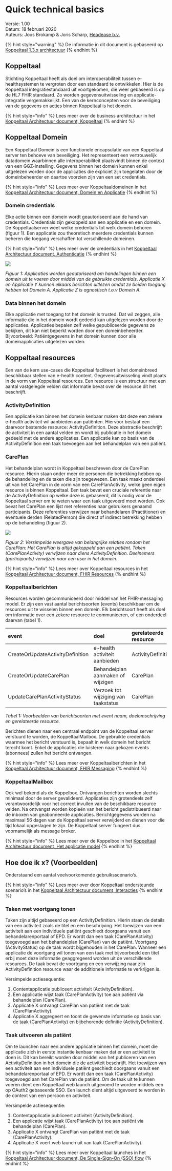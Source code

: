 # Quick technical basics

Versie: 1.00  
Datum: 18 februari 2020  
Auteurs: Joos Brokamp & Joris Scharp, [Headease b.v.](https://headease.nl)

{% hint style="warning" %}
De informatie in dit document is gebaseerd op [Koppeltaal 1.3.x architectuur](https://vzvz.gitbook.io/koppeltaal-1-3-architectuur/)
{% endhint %}

## Koppeltaal

Stichting Koppeltaal heeft als doel om interoperabiliteit tussen e-healthsystemen te vergroten door een standaard te ontwikkelen. Hier is de Koppeltaal integratiestandaard uit voortgekomen, die weer gebaseerd is op de HL7 FHIR standaard. Zo worden gegevensuitwisseling en applicatie-integratie vergemakkelijkt. Een van de kernconcepten voor de beveiliging van de gegevens en acties binnen Koppeltaal is het domein.

{% hint style="info" %}
Lees meer over de business architectuur in het [Koppeltaal Architectuur document, Koppeltaal](https://vzvz.gitbook.io/koppeltaal-1-3-architectuur/bedrijfsarchitectuur#koppeltaal)
{% endhint %}

## Koppeltaal Domein

Een Koppeltaal Domein is een functionele encapsulatie van een Koppeltaal server ten behoeve van beveiliging. Het representeert een vertrouwelijk datadomein waarbinnen alle interoperabiliteit plaatsvindt binnen de context van een GGZ-instelling. Gegevens binnen het domein kunnen enkel uitgelezen worden door de applicaties die expliciet zijn toegelaten door de domeinbeheerder en daartoe voorzien zijn van een set credentials.

{% hint style="info" %}
Lees meer over Koppeltaaldomeinen in het [Koppeltaal Architectuur document, Domein en Applicatie](https://vzvz.gitbook.io/koppeltaal-1-3-architectuur/informatiesystemen-architectuur#domein-en-applicatie)
{% endhint %}

### Domein credentials

Elke actie binnen een domein wordt geautoriseerd aan de hand van credentials. Credentials zijn gekoppeld aan een applicatie en een domein. De Koppeltaalserver weet welke credentials tot welk domein behoren \(figuur 1\). Een applicatie zou theoretisch meerdere credentials kunnen beheren die toegang verschaffen tot verschillende domeinen.

{% hint style="info" %}
Lees meer over de credentials in het [Koppeltaal Architectuur document, Authenticatie](https://vzvz.gitbook.io/koppeltaal-1-3-architectuur/technologie-architectuur#authenticatie)
{% endhint %}

![](.gitbook/assets/koppeltaal-domains.png)

  
_Figuur 1: Applicaties worden geautoriseerd om handelingen binnen een domein uit te voeren door middel van de gebruikte credentials. Applicatie X en Applicatie Y kunnen elkaars berichten uitlezen omdat ze beiden toegang hebben tot Domein A. Applicatie Z is agnostisch t.o.v Domein A._

### Data binnen het domein

Elke applicatie met toegang tot het domein is trusted. Dat wil zeggen, alle informatie die in het domein wordt gedeeld kan uitgelezen worden door de applicaties. Applicaties bepalen zelf welke gepubliceerde gegevens ze bekijken, dit kan niet beperkt worden door een domeinbeheerder. Bijvoorbeeld: Patiëntgegevens in het domein kunnen door alle domeinapplicaties uitgelezen worden.

## Koppeltaal resources

Een van de kern use-cases die Koppeltaal faciliteert is het domeinbreed beschikbaar stellen van e-health content. Gegevensuitwisseling vindt plaats in de vorm van Koppeltaal resources. Een resource is een structuur met een aantal vastgelegde velden dat informatie bevat over de resource dit het beschrijft.

### ActivityDefinition

Een applicatie kan binnen het domein kenbaar maken dat deze een zekere e-health activiteit wil aanbieden aan patiënten. Hiervoor bestaat een daarvoor bestemde resource: ActivityDefinition. Deze abstractie beschrijft de activiteit in een aantal velden en wordt bij publicatie in het domein gedeeld met de andere applicaties. Een applicatie kan op basis van de ActivityDefinition een taak toevoegen aan het behandelplan van een patiënt.

### CarePlan

Het behandelplan wordt in Koppeltaal beschreven door de CarePlan resource. Hierin staan onder meer de personen die betrekking hebben op de behandeling en de taken die zijn toegewezen. Een taak maakt onderdeel uit van het CarePlan in de vorm van een CarePlanActivity, welke geen eigen resource is binnen Koppeltaal. Een taak bevat een cruciale referentie naar de ActivityDefinition op welke deze is gebaseerd, dit is nodig voor de Koppeltaal server om te weten waar een taak uitgevoerd moet worden. Ook bevat het CarePlan een lijst met referenties naar gebruikers genaamd participants. Deze referenties verwijzen naar behandelaren \(Practitioner\) en eventuele derden \(RelatedPerson\) die direct of indirect betrekking hebben op de behandeling \(figuur 2\).

![](.gitbook/assets/koppeltaal-careplan-resource-relationships-simplified.png)

  
_Figuur 2: Versimpelde weergave van belangrijke relaties rondom het CarePlan: Het CarePlan is altijd gekoppeld aan een patiënt. Taken \(CarePlanActivity\) verwijzen naar diens ActivityDefinition. Deelnemers \(participants\) verwijzen naar een user in het domein._

{% hint style="info" %}
Lees meer over Koppeltaal resources in het [Koppeltaal Architectuur document, FHIR Resources](https://vzvz.gitbook.io/koppeltaal-1-3-architectuur/technologie-architectuur#fhir-resources)
{% endhint %}

### Koppeltaalberichten

Resources worden gecommuniceerd door middel van het FHIR-messaging model. Er zijn een vast aantal berichtsoorten \(events\) beschikbaar om de resources uit te wisselen binnen een domein. Elk berichtsoort heeft als doel om informatie over een zekere resource te communiceren, of een onderdeel daarvan \(tabel 1\).

| event | doel | gerelateerde resource |
| :--- | :--- | :--- |
| CreateOrUpdateActivityDefinition | e-health activiteit aanbieden | ActivityDefinition |
| CreateOrUpdateCarePlan | Behandelplan aanmaken of wijzigen | CarePlan |
| UpdateCarePlanActivityStatus | Verzoek tot wijziging van taakstatus | CarePlan |

_Tabel 1: Voorbeelden van berichtsoorten met event naam, doelomschrijving en gerelateerde resource._

Berichten dienen naar een centraal endpoint van de Koppeltaal server verstuurd te worden, de KoppeltaalMailbox. De gebruikte credentials waarmee het bericht verstuurd is, bepaalt in welk domein het bericht terecht komt. Enkel de applicaties die luisteren naar gekozen events \(abonnees\) zullen het bericht ontvangen.

{% hint style="info" %}
Lees meer over Koppeltaalberichten in het [Koppeltaal Architectuur document, FHIR Messaging](https://vzvz.gitbook.io/koppeltaal-1-3-architectuur/technologie-architectuur#fhir-messaging)
{% endhint %}

### KoppeltaalMailbox

Ook wel bekend als de Koppelbox. Ontvangen berichten worden slechts minimaal door de server gevalideerd. Applicaties zijn grotendeels zelf verantwoordelijk voor het correct invullen van de beschikbare resource velden. Na ontvangst worden kopieën van het bericht gedistribueerd naar de inboxen van geabonneerde applicaties. Berichtgegevens worden na maximaal 56 dagen van de Koppeltaal server verwijderd en dienen voor die tijd lokaal opgeslagen te zijn. De Koppeltaal server fungeert dus voornamelijk als message broker.

{% hint style="info" %}
Lees meer over de Koppelbox in het [Koppeltaal Architectuur document, Het applicatie model](https://vzvz.gitbook.io/koppeltaal-1-3-architectuur/technologie-architectuur#het-applicatie-model)
{% endhint %}

## Hoe doe ik x? \(Voorbeelden\)

Onderstaand een aantal veelvoorkomende gebruiksscenario’s.

{% hint style="info" %}
Lees meer over door Koppeltaal ondersteunde scenario’s in het [Koppeltaal Architectuur document, Interacties](https://vzvz.gitbook.io/koppeltaal-1-3-architectuur/informatiesystemen-architectuur#interacties)
{% endhint %}

### Taken met voortgang tonen

Taken zijn altijd gebaseerd op een ActivityDefinition. Hierin staan de details van een activiteit zoals de titel en een beschrijving. Het toewijzen van een activiteit aan een individuele patiënt geschiedt doorgaans vanuit een behandelarenportaal of EPD. Er wordt dan een taak \(CarePlanActivity\) toegevoegd aan het behandelplan \(CarePlan\) van de patiënt. Voortgang \(ActivityStatus\) op de taak wordt bijgehouden in het CarePlan. Wanneer een applicatie de voortgang wil tonen van een taak met bijvoorbeeld een titel erbij moet deze informatie geaggregeerd worden uit de verschillende resources. De taak bevat de voortgang en een verwijzing naar zijn ActivityDefinition resource waar de additionele informatie te verkrijgen is.

Versimpelde actiesequentie:

1. Contentapplicatie publiceert activiteit \(ActivityDefinition\).
2. Een applicatie wijst taak \(CarePlanActivity\) toe aan patiënt via behandelplan \(CarePlan\).
3. Applicatie X ontvangt CarePlan van patiënt met de taak \(CarePlanActivity\).
4. Applicatie X aggregeert en toont de gewenste informatie op basis van de taak \(CarePlanActivity\) en bijbehorende definitie \(ActivityDefinition\).

### Taak uitvoeren als patiënt

Om te launchen naar een andere applicatie binnen het domein, moet die applicatie zich in eerste instantie kenbaar maken dat er een activiteit te doen is. Dit kan bereikt worden door middel van het publiceren van een ActivityDefinition in het domein die de activiteit beschrijft. Het toewijzen van een activiteit aan een individuele patiënt geschiedt doorgaans vanuit een behandelarenportaal of EPD. Er wordt dan een taak \(CarePlanActivity\) toegevoegd aan het CarePlan van de patiënt. Om de taak uit te kunnen voeren dient een Koppeltaal web launch uitgevoerd te worden middels een op OAuth2 gebaseerde SSO. Een launch dient altijd uitgevoerd te worden in de context van een persoon en activiteit.

Versimpelde actiesequentie:

1. Contentapplicatie publiceert activiteit \(ActivityDefinition\).
2. Een applicatie wijst taak \(CarePlanActivity\) toe aan patiënt via behandelplan \(CarePlan\).
3. Applicatie X ontvangt CarePlan van patiënt met de taak \(CarePlanActivity\).
4. Applicatie X voert web launch uit van taak \(CarePlanActivity\).

{% hint style="info" %}
Lees meer over Koppeltaal launches in het [Koppeltaal Architectuur document, De Single-Sign-On \(SSO\) flow](https://vzvz.gitbook.io/koppeltaal-1-3-architectuur/technologie-architectuur#de-single-sign-on-sso-flow)
{% endhint %}

